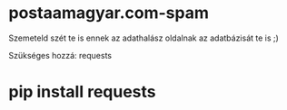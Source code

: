 # postaamagyar.com-spam
Szemeteld szét te is ennek az adathalász oldalnak az adatbázisát te is ;)

Szükséges hozzá: requests
<h1>pip install requests</h1>
